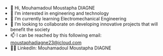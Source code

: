 - 👋 Hi, Mouhamadoul Moustapha DIAGNE
- 👀 I’m interested in engineering and technology
- 🌱 I’m currently learning Electromechanical Engineering
- 💞️ I’m looking to collaborate on developing innovative projects that will benefit the society
- 📫 I can be reached by this following email: moustaphadiagne23@icloud.com
- 👨‍💻 LinkedIn: Mouhamadoul Moustapha DIAGNE
<!---
mouhaa-md/mouhaa-md is a ✨ special ✨ repository because its `README.md` (this file) appears on your GitHub profile.
You can click the Preview link to take a look at your changes.
--->
